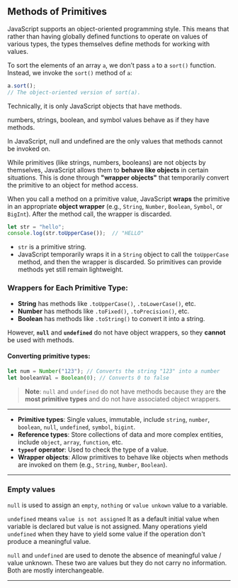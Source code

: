 
## Methods of Primitives

JavaScript supports an object-oriented programming style. This means that
rather than having globally defined functions to operate on values of various types,
the types themselves define methods for working with values. 

To sort the elements of
an array `a`, we don’t pass `a` to a `sort()` function. Instead, we invoke the
`sort()` method of `a`:
```js
a.sort();
// The object-oriented version of sort(a).
```

Technically, it is only JavaScript objects
that have methods. 

numbers, strings, boolean, and symbol values behave as if they have methods. 

In JavaScript, null and undefined are the only values that methods cannot be invoked on.

While primitives (like strings, numbers, booleans) are not objects by themselves, JavaScript allows them to **behave like objects** in certain situations. This is done through **"wrapper objects"** that temporarily convert the primitive to an object for method access.

When you call a method on a primitive value, JavaScript **wraps** the primitive in an appropriate **object wrapper** (e.g., `String`, `Number`, `Boolean`, `Symbol`, or `BigInt`). After the method call, the wrapper is discarded.

```js
let str = "hello";
console.log(str.toUpperCase());  // "HELLO"
```
- `str` is a primitive string.
- JavaScript temporarily wraps it in a `String` object to call the `toUpperCase` method, and then the wrapper is discarded. So primitives can provide methods yet still remain lightweight.

### Wrappers for Each Primitive Type:
- **String** has methods like `.toUpperCase()`, `.toLowerCase()`, etc.
- **Number** has methods like `.toFixed()`, `.toPrecision()`, etc.
- **Boolean** has methods like `.toString()` to convert it into a string.

However, **`null`** and **`undefined`** do not have object wrappers, so they **cannot** be used with methods.

#### Converting primitive types:
```js
let num = Number("123"); // Converts the string "123" into a number
let booleanVal = Boolean(0); // Converts 0 to false
```

> **Note**: `null` and `undefined` do not have methods because they are **the most primitive types** and do not have associated object wrappers.

---

- **Primitive types**: Single values, immutable, include `string`, `number`, `boolean`, `null`, `undefined`, `symbol`, `bigint`.
- **Reference types**: Store collections of data and more complex entities, include `object`, `array`, `function`, etc.
- **`typeof` operator**: Used to check the type of a value.
- **Wrapper objects**: Allow primitives to behave like objects when methods are invoked on them (e.g., `String`, `Number`, `Boolean`).

---

### Empty values

`null` is used to assign an `empty`, `nothing` or `value unkown` value to a variable.

`undefined` means `value is not assigned` 
It as a default initial value when variable is declared but value is not assigned.
Many operations yield `undefined` when they have to yield some value if the operation don't produce a meaningful value. 


`null`  and  `undefined`  are used to denote the absence of meaningful value / value unknown.
These two are values but they do not carry no information. Both are mostly interchangeable.


___
